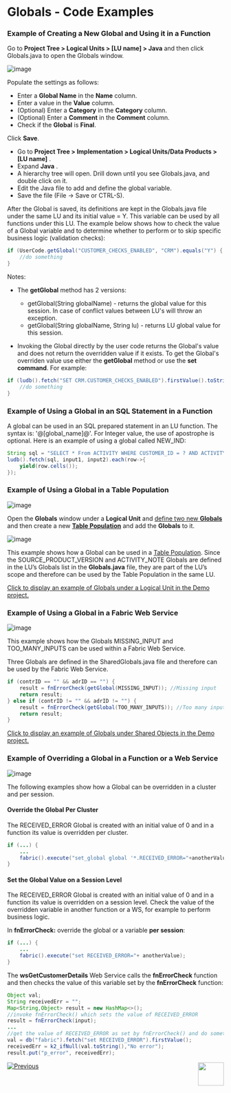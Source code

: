# Globals - Code Examples

### Example of Creating a New Global and Using it in a Function

<studio>
	
Go to **Project Tree > Logical Units > [LU name] > Java** and then click Globals.java to open the Globals window.

![image](images/08_04_01_NEW_GLOBAL.png)
	
Populate the settings as follows:
  * Enter a **Global Name** in the **Name** column.
  * Enter a value in the **Value** column.
  * (Optional) Enter a **Category** in the **Category** column.
  * (Optional) Enter a **Comment** in the **Comment** column.
  * Check if the **Global** is **Final**.
	
Click **Save**.

</studio>

<web>
	
* Go to **Project Tree > Implementation > Logical Units/Data Products > [LU name]** .
* Expand **Java** .
* A hierarchy tree will open. Drill down until you see Globals.java, and double click on it.
* Edit the Java file to add and define the global variable.
* Save the file (File -> Save or CTRL-S). 

</web>

After the Global is saved, its definitions are kept in the Globals.java file under the same LU and its initial value = Y. This variable can be used by all functions under this LU. The example below shows how to check the value of a Global variable and to determine whether to perform or to skip specific business logic (validation checks):

~~~java
if (UserCode.getGlobal("CUSTOMER_CHECKS_ENABLED", "CRM").equals("Y") {
	//do something
}
~~~

Notes: 
- The **getGlobal** method has 2 versions:
	- getGlobal(String globalName) - returns the global value for this session. In case of conflict values between LU's will throw an exception.
	- getGlobal(String globalName, String lu) - returns LU global value for this session.

- Invoking the Global directly by the user code returns the Global's value and does not return the overridden value if it exists. To get the Global's overriden value use either the **getGlobal** method or use the **set command**. For example:

~~~java
if (ludb().fetch("SET CRM.CUSTOMER_CHECKS_ENABLED").firstValue().toString().equals("Y")) {
	//do something
}
~~~

### Example of Using a Global in an SQL Statement in a Function

A global can be used in an SQL prepared statement in an LU function. The syntax is: '@[global_name]@'. For Integer value, the use of apostrophe is optional. Here is an example of using a global called NEW_IND: 

~~~java
String sql = "SELECT * From ACTIVITY WHERE CUSTOMER_ID = ? AND ACTIVITY_ID = ? AND NEW_NOTE_IND = @NEW_IND@";
ludb().fetch(sql, input1, input2).each(row->{
    yield(row.cells());
});
~~~

<studio>

### Example of Using a Global in a Table Population

![image](images/08_04_02_TABLE_POPULATION.png)

Open the **Globals** window under a **Logical Unit** and [define two new **Globals**](/articles/08_globals/01_globals_overview.md) and then create a new [**Table Population**](/articles/07_table_population/01_table_population_overview.md) and add the **Globals** to it.

![image](images/08_04_03_new_Table_Population.png)

This example shows how a Global can be used in a [Table Population](/articles/07_table_population/01_table_population_overview.md). Since the SOURCE_PRODUCT_VERSION and ACTIVITY_NOTE Globals are defined in the LU’s Globals list in the **Globals.java** file, they are part of the LU’s scope and therefore can be used by the Table Population in the same LU.

[Click to display an example of Globals under a Logical Unit in the Demo project.](/articles/demo_project/README.md)

</studio>

### Example of Using a Global in a Fabric Web Service

<studio>

![image](images/08_04_04_GLOBAL_IN_WS.png)

</studio>

This example shows how the Globals MISSING_INPUT and TOO_MANY_INPUTS can be used within a Fabric Web Service.

Three Globals are defined in the SharedGlobals.java file and therefore can be used by the Fabric Web Service.

~~~java
if (contrID == "" && adrID == "") {
	result = fnErrorCheck(getGlobal(MISSING_INPUT)); //Missing input
	return result;	
} else if (contrID != "" && adrID != "") {
	result = fnErrorCheck(getGlobal(TOO_MANY_INPUTS)); //Too many inputs
	return result;
}
~~~


[Click to display an example of Globals under Shared Objects in the Demo project.](/articles/demo_project/README.md)

### Example of Overriding a Global in a Function or a Web Service

<studio>

![image](images/08_04_05_FUNC_OR_WS.png)

</studio>

The following examples show how a Global can be overridden in a cluster and per session.

#### Override the Global Per Cluster
The RECEIVED_ERROR Global is created with an initial value of 0 and in a function its value is overridden per cluster.

~~~java
if (...) {
	...
	fabric().execute("set_global global '*.RECEIVED_ERROR="+anotherValue+"'");
}
~~~


#### Set the Global Value on a Session Level

The RECEIVED_ERROR Global is created with an initial value of 0 and in a function its value is overridden on a session level. Check the value of the overridden variable in another function or a WS, for example to perform business logic. 

In **fnErrorCheck:** override the global or a variable **per session**:

~~~java
if (...) {
	...
    fabric().execute("set RECEIVED_ERROR="+ anotherValue);
}
~~~


The **wsGetCustomerDetails** Web Service calls the **fnErrorCheck** function and then checks the value of this variable set by the **fnErrorCheck** function:

~~~java
Object val;
String receivedErr = "";
Map<String,Object> result = new HashMap<>(); 
//invoke fnErrorCheck() which sets the value of RECEIVED_ERROR
result = fnErrorCheck(input); 
...
//get the value of RECEIVED_ERROR as set by fnErrorCheck() and do something...
val = db("fabric").fetch("set RECEIVED_ERROR").firstValue();
receivedErr = k2_ifNull(val.toString(),"No error");
result.put("p_error", receivedErr);
~~~



[![Previous](/articles/images/Previous.png)](/articles/08_globals/03_set_globals.md)  [<img align="right" width="60" height="54" src="/articles/images/Next.png">](/articles/08_globals/05_globals_overrides_priorities.md)



